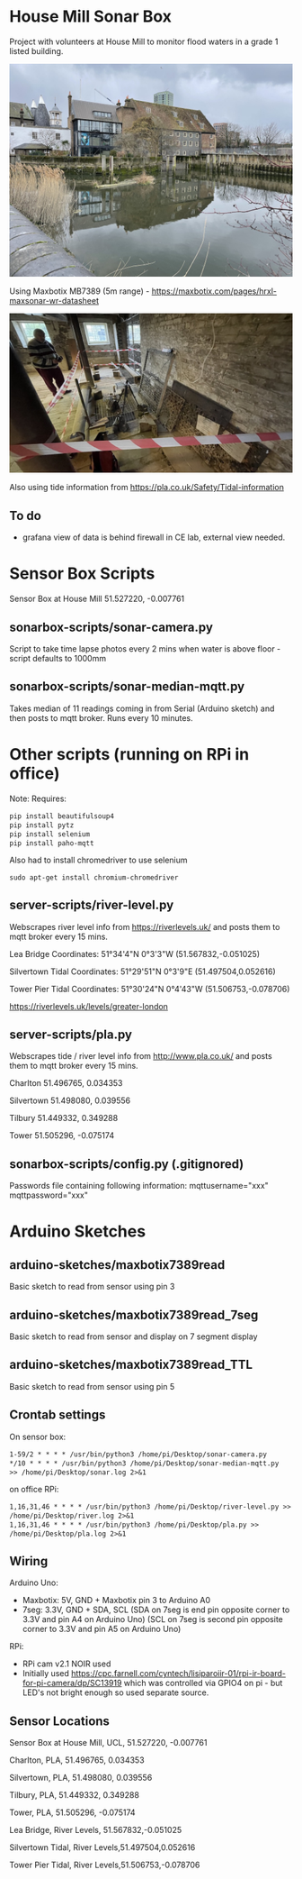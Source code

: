 # House Mill Sonar Box

Project with volunteers at House Mill to monitor flood waters in a grade 1 listed building.

![House Mill](images/house_mill.jpeg)

Using Maxbotix MB7389 (5m range) - https://maxbotix.com/pages/hrxl-maxsonar-wr-datasheet 

![Sensor Box](images/wide_view.jpeg)

Also using tide information from https://pla.co.uk/Safety/Tidal-information 

## To do 
- grafana view of data is behind firewall in CE lab, external view needed.

# Sensor Box Scripts

Sensor Box at House Mill 51.527220, -0.007761

## sonarbox-scripts/sonar-camera.py
Script to take time lapse photos every 2 mins when water is above floor - script defaults to 1000mm

## sonarbox-scripts/sonar-median-mqtt.py
Takes median of 11 readings coming in from Serial (Arduino sketch) and then posts to mqtt broker. Runs every 10 minutes.

# Other scripts (running on RPi in office)

Note: 
Requires: 
```
pip install beautifulsoup4
pip install pytz
pip install selenium
pip install paho-mqtt
```
Also had to install chromedriver to use selenium
```
sudo apt-get install chromium-chromedriver
```

## server-scripts/river-level.py
Webscrapes river level info from https://riverlevels.uk/ and posts them to mqtt broker every 15 mins. 

Lea Bridge Coordinates: 51°34'4"N 0°3'3"W (51.567832,-0.051025)

Silvertown Tidal Coordinates: 51°29'51"N 0°3'9"E (51.497504,0.052616)

Tower Pier Tidal Coordinates: 51°30'24"N 0°4'43"W (51.506753,-0.078706)

https://riverlevels.uk/levels/greater-london

## server-scripts/pla.py
Webscrapes tide / river level info from http://www.pla.co.uk/ and posts them to mqtt broker every 15 mins. 

Charlton 51.496765, 0.034353

Silvertown 51.498080, 0.039556

Tilbury 51.449332, 0.349288

Tower 51.505296, -0.075174

## sonarbox-scripts/config.py (.gitignored)
Passwords file containing following information:
mqttusername="xxx" 
mqttpassword="xxx"

# Arduino Sketches 

## arduino-sketches/maxbotix7389read
Basic sketch to read from sensor using pin 3

## arduino-sketches/maxbotix7389read_7seg
Basic sketch to read from sensor and display on 7 segment display

## arduino-sketches/maxbotix7389read_TTL
Basic sketch to read from sensor using pin 5



## Crontab settings

On sensor box:
```
1-59/2 * * * * /usr/bin/python3 /home/pi/Desktop/sonar-camera.py
*/10 * * * * /usr/bin/python3 /home/pi/Desktop/sonar-median-mqtt.py  >> /home/pi/Desktop/sonar.log 2>&1
```
on office RPi:
```
1,16,31,46 * * * * /usr/bin/python3 /home/pi/Desktop/river-level.py >> /home/pi/Desktop/river.log 2>&1
1,16,31,46 * * * * /usr/bin/python3 /home/pi/Desktop/pla.py >> /home/pi/Desktop/pla.log 2>&1
```

## Wiring

Arduino Uno:
- Maxbotix: 5V, GND + Maxbotix pin 3 to Arduino A0
- 7seg: 3.3V, GND + SDA, SCL 
(SDA on 7seg is end pin opposite corner to 3.3V and pin A4 on Arduino Uno)
(SCL on 7seg is second pin opposite corner to 3.3V and pin A5 on Arduino Uno)

RPi:
- RPi cam v2.1 NOIR used
- Initially used https://cpc.farnell.com/cyntech/lisiparoiir-01/rpi-ir-board-for-pi-camera/dp/SC13919 which was controlled via GPIO4 on pi - but LED's not bright enough so used separate source.

## Sensor Locations

Sensor Box at House Mill, UCL, 51.527220, -0.007761

Charlton, PLA, 51.496765, 0.034353

Silvertown, PLA, 51.498080, 0.039556

Tilbury, PLA, 51.449332, 0.349288

Tower, PLA, 51.505296, -0.075174

Lea Bridge, River Levels, 51.567832,-0.051025

Silvertown Tidal, River Levels,51.497504,0.052616

Tower Pier Tidal, River Levels,51.506753,-0.078706